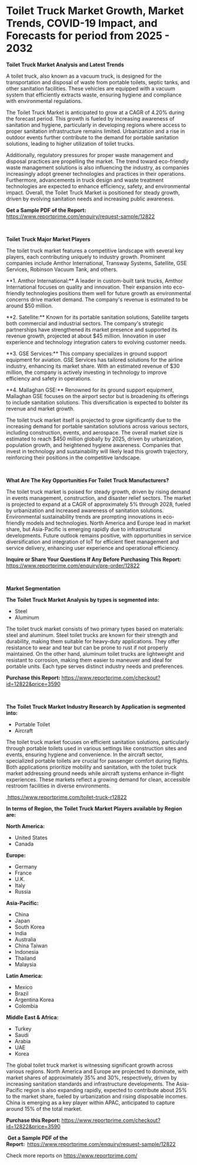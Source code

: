 <p><h1>Toilet Truck Market Growth, Market Trends, COVID-19 Impact, and Forecasts for period from 2025 - 2032</h1></p><p><strong>Toilet Truck Market Analysis and Latest Trends</strong></p>
<p><p>A toilet truck, also known as a vacuum truck, is designed for the transportation and disposal of waste from portable toilets, septic tanks, and other sanitation facilities. These vehicles are equipped with a vacuum system that efficiently extracts waste, ensuring hygiene and compliance with environmental regulations.</p><p>The Toilet Truck Market is anticipated to grow at a CAGR of 4.20% during the forecast period. This growth is fueled by increasing awareness of sanitation and hygiene, particularly in developing regions where access to proper sanitation infrastructure remains limited. Urbanization and a rise in outdoor events further contribute to the demand for portable sanitation solutions, leading to higher utilization of toilet trucks.</p><p>Additionally, regulatory pressures for proper waste management and disposal practices are propelling the market. The trend toward eco-friendly waste management solutions is also influencing the industry, as companies increasingly adopt greener technologies and practices in their operations. Furthermore, advancements in truck design and waste treatment technologies are expected to enhance efficiency, safety, and environmental impact. Overall, the Toilet Truck Market is positioned for steady growth, driven by evolving sanitation needs and increasing public awareness.</p></p>
<p><strong>Get a Sample PDF of the Report:&nbsp;</strong> <a href="https://www.reportprime.com/enquiry/request-sample/12822?utm_campaign=2887&utm_medium=2&utm_source=Github&utm_content=ia&utm_term=19032025&utm_id=toilet-truck">https://www.reportprime.com/enquiry/request-sample/12822</a></p>
<p>&nbsp;</p>
<p><strong>Toilet Truck Major Market Players</strong></p>
<p><p>The toilet truck market features a competitive landscape with several key players, each contributing uniquely to industry growth. Prominent companies include Amthor International, Transway Systems, Satellite, GSE Services, Robinson Vacuum Tank, and others.</p><p>**1. Amthor International:** A leader in custom-built tank trucks, Amthor International focuses on quality and innovation. Their expansion into eco-friendly technologies positions them well for future growth as environmental concerns drive market demand. The company's revenue is estimated to be around $50 million.</p><p>**2. Satellite:** Known for its portable sanitation solutions, Satellite targets both commercial and industrial sectors. The company's strategic partnerships have strengthened its market presence and supported its revenue growth, projected at about $45 million. Innovation in user experience and technology integration caters to evolving customer needs.</p><p>**3. GSE Services:** This company specializes in ground support equipment for aviation. GSE Services has tailored solutions for the airline industry, enhancing its market share. With an estimated revenue of $30 million, the company is actively investing in technology to improve efficiency and safety in operations.</p><p>**4. Mallaghan GSE:** Renowned for its ground support equipment, Mallaghan GSE focuses on the airport sector but is broadening its offerings to include sanitation solutions. This diversification is expected to bolster its revenue and market growth.</p><p>The toilet truck market itself is projected to grow significantly due to the increasing demand for portable sanitation solutions across various sectors, including construction, events, and aerospace. The overall market size is estimated to reach $450 million globally by 2025, driven by urbanization, population growth, and heightened hygiene awareness. Companies that invest in technology and sustainability will likely lead this growth trajectory, reinforcing their positions in the competitive landscape.</p></p>
<p>&nbsp;</p>
<p><strong>What Are The Key Opportunities For Toilet Truck Manufacturers?</strong></p>
<p><p>The toilet truck market is poised for steady growth, driven by rising demand in events management, construction, and disaster relief sectors. The market is projected to expand at a CAGR of approximately 5% through 2028, fueled by urbanization and increased awareness of sanitation solutions. Environmental sustainability trends are prompting innovations in eco-friendly models and technologies. North America and Europe lead in market share, but Asia-Pacific is emerging rapidly due to infrastructural developments. Future outlook remains positive, with opportunities in service diversification and integration of IoT for efficient fleet management and service delivery, enhancing user experience and operational efficiency.</p></p>
<p><strong>Inquire or Share Your Questions If Any Before Purchasing This Report:</strong> <a href="https://www.reportprime.com/enquiry/pre-order/12822?utm_campaign=2887&utm_medium=2&utm_source=Github&utm_content=ia&utm_term=19032025&utm_id=toilet-truck">https://www.reportprime.com/enquiry/pre-order/12822</a></p>
<p>&nbsp;</p>
<p><strong>Market Segmentation</strong></p>
<p><strong>The Toilet Truck Market Analysis by types is segmented into:</strong></p>
<p><ul><li>Steel</li><li>Aluminum</li></ul></p>
<p><p>The toilet truck market consists of two primary types based on materials: steel and aluminum. Steel toilet trucks are known for their strength and durability, making them suitable for heavy-duty applications. They offer resistance to wear and tear but can be prone to rust if not properly maintained. On the other hand, aluminum toilet trucks are lightweight and resistant to corrosion, making them easier to maneuver and ideal for portable units. Each type serves distinct industry needs and preferences.</p></p>
<p><strong>Purchase this Report:&nbsp;</strong><a href="https://www.reportprime.com/checkout?id=12822&price=3590&utm_campaign=2887&utm_medium=2&utm_source=Github&utm_content=ia&utm_term=19032025&utm_id=toilet-truck">https://www.reportprime.com/checkout?id=12822&price=3590</a></p>
<p>&nbsp;</p>
<p><strong>The Toilet Truck Market Industry Research by Application is segmented into:</strong></p>
<p><ul><li>Portable Toilet</li><li>Aircraft</li></ul></p>
<p><p>The toilet truck market focuses on efficient sanitation solutions, particularly through portable toilets used in various settings like construction sites and events, ensuring hygiene and convenience. In the aircraft sector, specialized portable toilets are crucial for passenger comfort during flights. Both applications prioritize mobility and sanitation, with the toilet truck market addressing ground needs while aircraft systems enhance in-flight experiences. These markets reflect a growing demand for clean, accessible restroom facilities in diverse environments.</p></p>
<p><a href="https://www.reportprime.com/toilet-truck-r12822?utm_campaign=2887&utm_medium=2&utm_source=Github&utm_content=ia&utm_term=19032025&utm_id=toilet-truck">&nbsp;https://www.reportprime.com/toilet-truck-r12822</a></p>
<p><strong>In terms of Region, the Toilet Truck Market Players available by Region are:</strong></p>
<p>
    <p> <strong> North America: </strong>
        <ul>
            <li>United States</li>
            <li>Canada</li>
        </ul>
        </p> 
    <p> <strong> Europe: </strong>
        <ul>
            <li>Germany</li>
            <li>France</li>
            <li>U.K.</li>
            <li>Italy</li>
            <li>Russia</li>
        </ul>
        </p> 
    <p> <strong> Asia-Pacific: </strong>
        <ul>
            <li>China</li>
            <li>Japan</li>
            <li>South Korea</li>
            <li>India</li>
            <li>Australia</li>
            <li>China Taiwan</li>
            <li>Indonesia</li>
            <li>Thailand</li>
            <li>Malaysia</li>
        </ul>
        </p> 
    <p> <strong> Latin America: </strong>
        <ul>
            <li>Mexico</li>
            <li>Brazil</li>
            <li>Argentina Korea</li>
            <li>Colombia</li>
        </ul>
        </p> 
    <p> <strong> Middle East & Africa: </strong>
        <ul>
            <li>Turkey</li>
            <li>Saudi</li>
            <li>Arabia</li>
            <li>UAE</li>
            <li>Korea</li>
        </ul>
    </p>
    </p>
<p><p>The global toilet truck market is witnessing significant growth across various regions. North America and Europe are projected to dominate, with market shares of approximately 35% and 30%, respectively, driven by increasing sanitation standards and infrastructure developments. The Asia-Pacific region is also expanding rapidly, expected to contribute about 25% to the market share, fueled by urbanization and rising disposable incomes. China is emerging as a key player within APAC, anticipated to capture around 15% of the total market.</p></p>
<p><strong>Purchase this Report: </strong><a href="https://www.reportprime.com/checkout?id=12822&price=3590&utm_campaign=2887&utm_medium=2&utm_source=Github&utm_content=ia&utm_term=19032025&utm_id=toilet-truck">https://www.reportprime.com/checkout?id=12822&price=3590</a></p>
<p>&nbsp;<strong>Get a Sample PDF of the Report:&nbsp;&nbsp;</strong><a href="https://www.reportprime.com/enquiry/request-sample/12822?utm_campaign=2887&utm_medium=2&utm_source=Github&utm_content=ia&utm_term=19032025&utm_id=toilet-truck">https://www.reportprime.com/enquiry/request-sample/12822</a></p>
<p><strong></strong></p>
<p>Check more reports on <a href="https://www.reportprime.com/?utm_campaign=2887&utm_medium=2&utm_source=Github&utm_content=ia&utm_term=19032025&utm_id=toilet-truck">https://www.reportprime.com/</a></p>